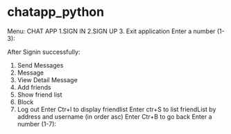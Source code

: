 # chatapp_python

Menu: 
  CHAT APP
  1.SIGN IN
  2.SIGN UP
  3. Exit application
  Enter a number (1-3):
  
After Signin successfully:
  1. Send Messages
  2. Message
  3. View Detail Message
  4. Add friends
  5. Show friend list
  6. Block
  7. Log out
  Enter Ctr+l to display friendlist
  Enter ctr+S to list friendList by address and username (in order asc)
  Enter Ctr+B to go back
  Enter a number (1-7):
